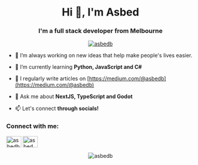 <h1 align="center">Hi 👋, I'm Asbed</h1>
<h3 align="center">I'm a full stack developer from Melbourne</h3>

<p align="center"> <a href="https://github.com/ryo-ma/github-profile-trophy"><img src="https://github-profile-trophy.vercel.app/?username=asbedb&theme=dracula" alt="asbedb" /></a> </p>

- 🔭 I’m always working on new ideas that help make people's lives easier.

- 🌱 I’m currently learning **Python, JavaScript and C#**

- 📝 I regularly write articles on [https://medium.com/@asbedb](https://medium.com/@asbedb)

- 💬 Ask me about **NextJS, TypeScript and Godot**

- 📫 Let's connect **through socials!**

<h3 align="left">Connect with me:</h3>
<p align="left">
<a href="https://twitter.com/asbedb" target="blank"><img align="center" src="https://raw.githubusercontent.com/rahuldkjain/github-profile-readme-generator/master/src/images/icons/Social/twitter.svg" alt="asbedb" height="30" width="40" /></a>
<a href="https://linkedin.com/in/asbed" target="blank"><img align="center" src="https://raw.githubusercontent.com/rahuldkjain/github-profile-readme-generator/master/src/images/icons/Social/linked-in-alt.svg" alt="asbed" height="30" width="40" /></a>
</p>

<p align="center"><img align="center" src="https://github-readme-stats.vercel.app/api/top-langs?username=asbedb&show_icons=true&locale=en&layout=compact&theme=dracula" alt="asbedb" /></p>
